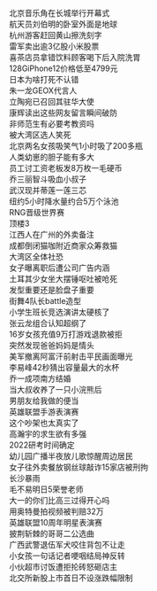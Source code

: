 北京音乐角在长城举行开幕式  
航天员刘伯明的卧室外面是地球  
杭州游客赶回黄山擦洗刻字  
雷军卖出逾3亿股小米股票  
喜茶店员拿错饮料顾客喝下后入院洗胃  
128GiPhone12价格低至4799元  
日本为啥打死不认错  
朱一龙GEOX代言人  
立陶宛已召回其驻华大使  
康辉读出这些网友留言瞬间破防  
非师范生有必要考教资吗  
被大湾区选人笑死  
北京两名女孩吸笑气1小时吸了200多瓶  
人类幼崽的胆子能有多大  
员工讨工资老板发8万枚一毛硬币  
乔三丽智斗吸血小叔子  
武汉现并蒂莲一莲三芯  
纽约5小时降水量约合5万个泳池  
RNG晋级世界赛  
顶楼3  
江西人在广州的外卖备注  
成都倒闭猫咖附近商家众筹救猫  
大湾区全体社恐  
女子曝离职后遭公司广告内涵  
土耳其少女坐大摆锤呕吐被呛死  
发型重要还是脸盘子重要  
街舞4队长battle造型  
小学生班长竞选演讲太硬核了  
张云龙组合认知超纲了  
16岁女孩充值9万打游戏退款被拒  
突然发现爸爸妈妈是情头  
美军撤离阿富汗前射击平民画面曝光  
李易峰42秒猜出容量最大的水杯  
乔一成项南方结婚  
当大叔收养了一只小浣熊后  
男朋友给我做的便当  
英雄联盟手游表演赛  
这个吵架也太真实了  
高瀚宇的求生欲有多强  
2022研考时间确定  
幼儿园广播半夜放儿歌惊醒周边居民  
女子往外卖餐放钢丝球敲诈15家店被刑拘  
长沙暴雨  
毛不易明日5荣誉老师  
大一的你们比高三过得开心吗  
用奥特曼拍视频被判赔32万  
英雄联盟10周年明星表演赛  
披荆斩棘的哥哥二公选曲  
广西武警退伍军犬咬住背包不让走  
小女孩一句话记者哽咽结局神反转  
小伙超市讨饭遭拒抡砖怒砸店主  
北交所新股上市首日不设涨跌幅限制  
